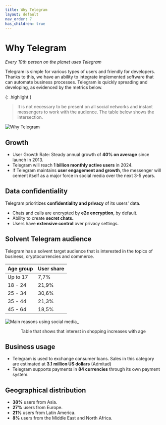 ```yaml
---
title: Why Telegram
layout: default
nav_order: 7
has_children: true
---
```


# Why Telegram

_Every 10th person on the planet uses Telegram_

Telegram is simple for various types of users and friendly for developers. Thanks to this, we have an ability to integrate implemented software that can automate business processes. Telegram is quickly spreading and developing, as evidenced by the metrics below.

{: .highlight }
> It is not necessary to be present on all social networks and instant messengers to work with the audience. The table below shows the intersection.

![Why Telegram](/en/assets/images/why_telegram.jpg "Why Telegram")

## Growth

- User Growth Rate: Steady annual growth of **40% on average** since launch in 2013.
- Telegram will reach **1 billion monthly active users** in 2024.
- If Telegram maintains **user engagement and growth**, the messenger will cement itself as a major force in social media over the next 3-5 years.

## Data confidentiality

Telegram prioritizes **confidentiality and privacy** of its users' data.

- Chats and calls are encrypted by **e2e encryption**, by default.
- Ability to create **secret chats.**
- Users have **extensive control** over privacy settings.

## Solvent Telegram audience

Telegram has a solvent target audience that is interested in the topics of business, cryptocurrencies and commerce.

| Age group | User share |
| ----------- | ----------- |
| Up to 17 |7,7%|
| 18 - 24 |21,9%|
| 25 - 34 |30,6%|
| 35 - 44 |21,3%|
| 45 - 64 |18,5%|

![Main reasons using social media_](/en/assets/images/main_reasons.jpg "Main reasons using social media_")
<p style="text-align:center">Table that shows that interest in shopping increases with age</p>

## Business usage

- Telegram is used to exchange consumer loans. Sales in this category are estimated at **3.1 million US dollars** (Admitad)
- Telegram supports payments in **84 currencies** through its own payment system.

## Geographical distribution

- **38%** users from Asia.
- **27%** users from Europe.
- **21%** users from Latin America.
- **8%** users from the Middle East and North Africa.
